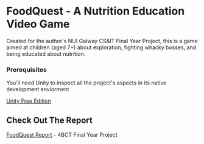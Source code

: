  # FoodQuest - A Nutrition Education Video Game

Created for the author's NUI Galway CS&IT Final Year Project, this is a game aimed at children (aged 7+) about exploration, fighting whacky bosses, and being educated about nutrition.

### Prerequisites

You'll need Unity to inspect all the project's aspects in its native development enviorment

[Unity Free Edition](https://store.unity.com/)

## Check Out The Report

[FoodQuest Report](https://1drv.ms/b/s!AoFvK_NLWeFvgnQDuBvYvLc-qqjp) - 4BCT Final Year Project